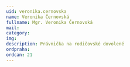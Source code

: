 ```yaml
---
uid: veronika.cernovska
name: Veronika Černovská
fullname: Mgr. Veronika Černovská
mail: 
category: 
img: 
description: Právnička na rodičovské dovolené
ordpraha: 
ordcan: 21
---
```




